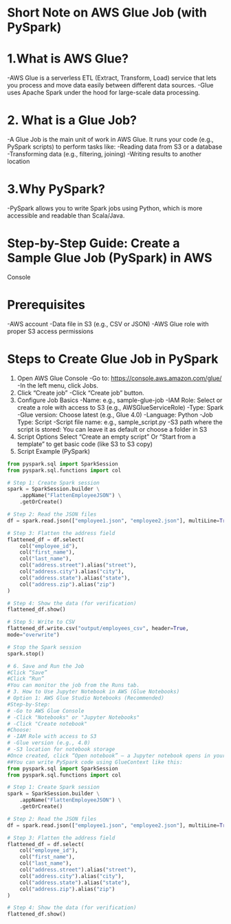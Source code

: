 # Short Note on AWS Glue Job (with PySpark)
# 1.What is AWS Glue?
-AWS Glue is a serverless ETL (Extract, Transform, Load) service that lets you process and move data easily between different data sources.
-Glue uses Apache Spark under the hood for large-scale data processing.
# 2. What is a Glue Job?
-A Glue Job is the main unit of work in AWS Glue. It runs your code (e.g., PySpark scripts) to perform tasks like:
-Reading data from S3 or a database
-Transforming data (e.g., filtering, joining)
-Writing results to another location
# 3.Why PySpark?
-PySpark allows you to write Spark jobs using Python, which is more accessible and readable than Scala/Java.
# Step-by-Step Guide: Create a Sample Glue Job (PySpark) in AWS 
Console
# Prerequisites
-AWS account
-Data file in S3 (e.g., CSV or JSON)
-AWS Glue role with proper S3 access permissions
# Steps to Create Glue Job in PySpark
1. Open AWS Glue Console
-Go to: https://console.aws.amazon.com/glue/
-In the left menu, click Jobs.
2. Click “Create job”
-Click “Create job” button.
3. Configure Job Basics
-Name: e.g., sample-glue-job
-IAM Role: Select or create a role with access to S3 (e.g., 
AWSGlueServiceRole)
-Type: Spark
-Glue version: Choose latest (e.g., Glue 4.0)
-Language: Python
-Job Type: Script
-Script file name: e.g., sample_script.py
-S3 path where the script is stored: You can leave it as default or choose a folder in S3
4. Script Options
Select “Create an empty script”
Or “Start from a template” to get basic code (like S3 to S3 copy)
5. Script Example (PySpark)
```python
from pyspark.sql import SparkSession
from pyspark.sql.functions import col

# Step 1: Create Spark session
spark = SparkSession.builder \
    .appName("FlattenEmployeeJSON") \
    .getOrCreate()

# Step 2: Read the JSON files
df = spark.read.json(["employee1.json", "employee2.json"], multiLine=True)

# Step 3: Flatten the address field
flattened_df = df.select(
    col("employee_id"),
    col("first_name"),
    col("last_name"),
    col("address.street").alias("street"),
    col("address.city").alias("city"),
    col("address.state").alias("state"),
    col("address.zip").alias("zip")
)

# Step 4: Show the data (for verification)
flattened_df.show()

# Step 5: Write to CSV
flattened_df.write.csv("output/employees_csv", header=True, 
mode="overwrite")

# Stop the Spark session
spark.stop()

# 6. Save and Run the Job
#Click “Save”
#Click “Run”
#You can monitor the job from the Runs tab.
# 3. How to Use Jupyter Notebook in AWS (Glue Notebooks)
# Option 1: AWS Glue Studio Notebooks (Recommended)
#Step-by-Step:
# -Go to AWS Glue Console
# -Click "Notebooks" or "Jupyter Notebooks"
# -Click "Create notebook"
#Choose:
# -IAM Role with access to S3
# -Glue version (e.g., 4.0)
# -S3 location for notebook storage
#Once created, click “Open notebook” — a Jupyter notebook opens in your browser
##You can write PySpark code using GlueContext like this:
from pyspark.sql import SparkSession
from pyspark.sql.functions import col

# Step 1: Create Spark session
spark = SparkSession.builder \
    .appName("FlattenEmployeeJSON") \
    .getOrCreate()

# Step 2: Read the JSON files
df = spark.read.json(["employee1.json", "employee2.json"], multiLine=True)

# Step 3: Flatten the address field
flattened_df = df.select(
    col("employee_id"),
    col("first_name"),
    col("last_name"),
    col("address.street").alias("street"),
    col("address.city").alias("city"),
    col("address.state").alias("state"),
    col("address.zip").alias("zip")
)

# Step 4: Show the data (for verification)
flattened_df.show()


